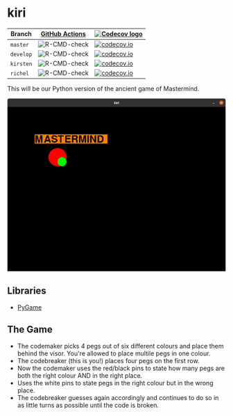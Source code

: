 # kiri

Branch   |[GitHub Actions](https://github.com/richelbilderbeek/kiri/actions)                               |[![Codecov logo](man/figures/Codecov.png)](https://www.codecov.io)
---------|-------------------------------------------------------------------------------------------------|-------------------------------------------------------------------------------------------------------------------------------------------------------------
`master` |![R-CMD-check](https://github.com/richelbilderbeek/kiri/workflows/Check/badge.svg?branch=master) |[![codecov.io](https://codecov.io/github/richelbilderbeek/kiri/coverage.svg?branch=master)](https://codecov.io/github/richelbilderbeek/kiri/branch/master)
`develop`|![R-CMD-check](https://github.com/richelbilderbeek/kiri/workflows/Check/badge.svg?branch=develop)|[![codecov.io](https://codecov.io/github/richelbilderbeek/kiri/coverage.svg?branch=develop)](https://codecov.io/github/richelbilderbeek/kiri/branch/develop)
`kirsten`|![R-CMD-check](https://github.com/richelbilderbeek/kiri/workflows/Check/badge.svg?branch=kirsten)|[![codecov.io](https://codecov.io/github/richelbilderbeek/kiri/coverage.svg?branch=kirsten)](https://codecov.io/github/richelbilderbeek/kiri/branch/kirsten)
`richel` |![R-CMD-check](https://github.com/richelbilderbeek/kiri/workflows/Check/badge.svg?branch=richel) |[![codecov.io](https://codecov.io/github/richelbilderbeek/kiri/coverage.svg?branch=richel)](https://codecov.io/github/richelbilderbeek/kiri/branch/richel)

This will be our Python version of the ancient game of Mastermind.

![](20201220.png)

## Libraries

 * [PyGame](https://www.pygame.org/wiki/GettingStarted)

## The Game
* The codemaker picks 4 pegs out of six different colours and place them behind the visor. You're allowed to place multile pegs in one colour.
* The codebreaker (this is you!) places four pegs on the first row.
* Now the codemaker uses the red/black pins to state how many pegs are both the right colour AND in the right place.
* Uses the white pins to state pegs in the right colour but in the wrong place.
* The codebreaker guesses again accordingly and continues to do so in as little turns as possible until the code is broken.

